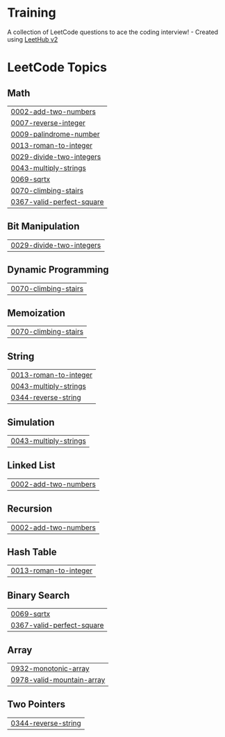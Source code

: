 # Training
A collection of LeetCode questions to ace the coding interview! - Created using [LeetHub v2](https://github.com/arunbhardwaj/LeetHub-2.0)

<!---LeetCode Topics Start-->
# LeetCode Topics
## Math
|  |
| ------- |
| [0002-add-two-numbers](https://github.com/VIJAYVJX/Training/tree/master/0002-add-two-numbers) |
| [0007-reverse-integer](https://github.com/VIJAYVJX/Training/tree/master/0007-reverse-integer) |
| [0009-palindrome-number](https://github.com/VIJAYVJX/Training/tree/master/0009-palindrome-number) |
| [0013-roman-to-integer](https://github.com/VIJAYVJX/Training/tree/master/0013-roman-to-integer) |
| [0029-divide-two-integers](https://github.com/VIJAYVJX/Training/tree/master/0029-divide-two-integers) |
| [0043-multiply-strings](https://github.com/VIJAYVJX/Training/tree/master/0043-multiply-strings) |
| [0069-sqrtx](https://github.com/VIJAYVJX/Training/tree/master/0069-sqrtx) |
| [0070-climbing-stairs](https://github.com/VIJAYVJX/Training/tree/master/0070-climbing-stairs) |
| [0367-valid-perfect-square](https://github.com/VIJAYVJX/Training/tree/master/0367-valid-perfect-square) |
## Bit Manipulation
|  |
| ------- |
| [0029-divide-two-integers](https://github.com/VIJAYVJX/Training/tree/master/0029-divide-two-integers) |
## Dynamic Programming
|  |
| ------- |
| [0070-climbing-stairs](https://github.com/VIJAYVJX/Training/tree/master/0070-climbing-stairs) |
## Memoization
|  |
| ------- |
| [0070-climbing-stairs](https://github.com/VIJAYVJX/Training/tree/master/0070-climbing-stairs) |
## String
|  |
| ------- |
| [0013-roman-to-integer](https://github.com/VIJAYVJX/Training/tree/master/0013-roman-to-integer) |
| [0043-multiply-strings](https://github.com/VIJAYVJX/Training/tree/master/0043-multiply-strings) |
| [0344-reverse-string](https://github.com/VIJAYVJX/Training/tree/master/0344-reverse-string) |
## Simulation
|  |
| ------- |
| [0043-multiply-strings](https://github.com/VIJAYVJX/Training/tree/master/0043-multiply-strings) |
## Linked List
|  |
| ------- |
| [0002-add-two-numbers](https://github.com/VIJAYVJX/Training/tree/master/0002-add-two-numbers) |
## Recursion
|  |
| ------- |
| [0002-add-two-numbers](https://github.com/VIJAYVJX/Training/tree/master/0002-add-two-numbers) |
## Hash Table
|  |
| ------- |
| [0013-roman-to-integer](https://github.com/VIJAYVJX/Training/tree/master/0013-roman-to-integer) |
## Binary Search
|  |
| ------- |
| [0069-sqrtx](https://github.com/VIJAYVJX/Training/tree/master/0069-sqrtx) |
| [0367-valid-perfect-square](https://github.com/VIJAYVJX/Training/tree/master/0367-valid-perfect-square) |
## Array
|  |
| ------- |
| [0932-monotonic-array](https://github.com/VIJAYVJX/Training/tree/master/0932-monotonic-array) |
| [0978-valid-mountain-array](https://github.com/VIJAYVJX/Training/tree/master/0978-valid-mountain-array) |
## Two Pointers
|  |
| ------- |
| [0344-reverse-string](https://github.com/VIJAYVJX/Training/tree/master/0344-reverse-string) |
<!---LeetCode Topics End-->